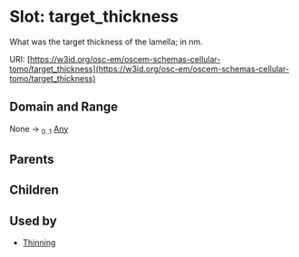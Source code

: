 
# Slot: target_thickness

What was the target thickness of the lamella; in nm.

URI: [https://w3id.org/osc-em/oscem-schemas-cellular-tomo/target_thickness](https://w3id.org/osc-em/oscem-schemas-cellular-tomo/target_thickness)


## Domain and Range

None &#8594;  <sub>0..1</sub> [Any](Any.md)

## Parents


## Children


## Used by

 * [Thinning](Thinning.md)
